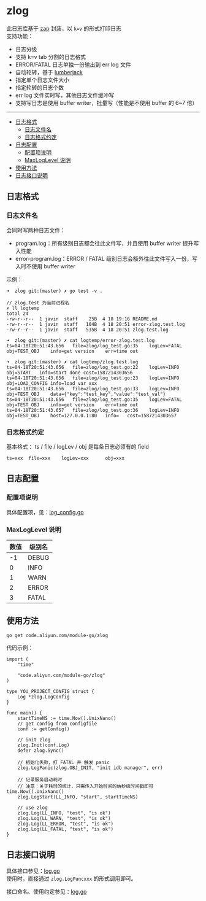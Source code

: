 # zlog

此日志库基于 [zap](https://github.com/uber-go/zap) 封装，以 `k=v` 的形式打印日志    
支持功能：
* 日志分级
* 支持 k=v tab 分割的日志格式
* ERROR/FATAL 日志单独一份输出到 err log 文件
* 自动轮转，基于 [lumberjack](https://github.com/natefinch/lumberjack)
* 指定单个日志文件大小
* 指定轮转的日志个数
* err log 文件实时写，其他日志文件缓冲写
* 支持写日志是使用 buffer writer，批量写（性能是不使用 buffer 的 6~7 倍）

----

  * [日志格式](#日志格式)
     * [日志文件名](#日志文件名)
     * [日志格式约定](#日志格式约定)
  * [日志配置](#日志配置)
     * [配置项说明](#配置项说明)
     * [MaxLogLevel 说明](#maxloglevel-说明)
  * [使用方法](#使用方法)
  * [日志接口说明](#日志接口说明)

## 日志格式
### 日志文件名
会同时写两种日志文件：
* program.log：所有级别日志都会往此文件写，并且使用 buffer writer 提升写入性能
* error-program.log：ERROR / FATAL 级别日志会额外往此文件写入一份，写入时不使用 buffer writer

示例：
```
➜  zlog git:(master) ✗ go test -v .

// zlog.test 为当前进程名
✗ ll logtemp
total 24
-rw-r--r--  1 javin  staff    25B  4 18 19:16 README.md
-rw-r--r--  1 javin  staff   104B  4 18 20:51 error-zlog.test.log
-rw-r--r--  1 javin  staff   535B  4 18 20:51 zlog.test.log

➜  zlog git:(master) ✗ cat logtemp/error-zlog.test.log
ts=04-18T20:51:43.656	file=zlog/log_test.go:35	logLev=FATAL		obj=TEST_OBJ	info=get version	err=time out

➜  zlog git:(master) ✗ cat logtemp/zlog.test.log
ts=04-18T20:51:43.656	file=zlog/log_test.go:22	logLev=INFO		obj=START	info=start done	cost=1587214303656
ts=04-18T20:51:43.656	file=zlog/log_test.go:23	logLev=INFO		obj=LOAD_CONFIG	info=load var xxx
ts=04-18T20:51:43.656	file=zlog/log_test.go:33	logLev=INFO		obj=TEST_OBJ	data={"key":"test_key","value":"test_val"}
ts=04-18T20:51:43.656	file=zlog/log_test.go:35	logLev=FATAL		obj=TEST_OBJ	info=get version	err=time out
ts=04-18T20:51:43.657	file=zlog/log_test.go:36	logLev=INFO		obj=TEST_OBJ	host=127.0.0.1:80	info=	cost=1587214303657
```

### 日志格式约定
基本格式： ts / file / logLev / obj 是每条日志必须有的 field  
```
ts=xxx	file=xxx	logLev=xxx		obj=xxx
```

## 日志配置
### 配置项说明

具体配置项，见：[log_config.go](./log_config.go#L17)

### MaxLogLevel 说明

| 数值 | 级别名 |
| ---- | ---- |
| -1 | DEBUG |
| 0 | INFO |
| 1 | WARN |
| 2 | ERROR |
| 3 | FATAL |

## 使用方法

```
go get code.aliyun.com/module-go/zlog
```

代码示例：

```
import (
    "time"

    "code.aliyun.com/module-go/zlog"
)

type YOU_PROJECT_CONFIG struct {
    Log *zlog.LogConfig
}

func main() {
    startTimeNS := time.Now().UnixNano()
    // get config from configfile
    conf := getConfig()

    // init zlog
    zlog.Init(conf.Log)
    defer zlog.Sync()

    // 初始化失败，打 FATAL 并 触发 panic
    zlog.LogPanic(zlog.OBJ_INIT, "init idb manager", err)

    // 记录服务启动耗时
    // 注意：关于耗时的统计，只需传入开始时间的纳秒级时间戳即可 time.Now().UnixNano()
    zlog.LogStart(LL_INFO, "start", startTimeNS)

    // use zlog
    zlog.Log(LL_INFO, "test", "is ok")
    zlog.Log(LL_WARN, "test", "is ok")
    zlog.Log(LL_ERROR, "test", "is ok")
    zlog.Log(LL_FATAL, "test", "is ok")
}
```

## 日志接口说明

具体接口参见：[log.go](./log.go)    
使用时，直接通过 `zlog.LogFuncxxx` 的形式调用即可。    

接口命名、使用约定参见：[log.go](./log.go)  
